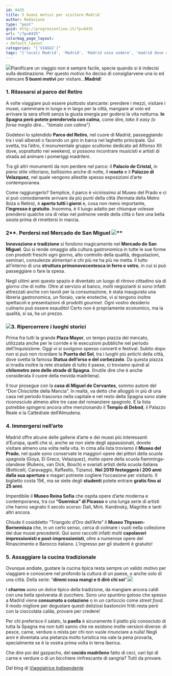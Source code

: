 ```yaml
---
id: 8435
title: 5 buoni motivi per visitare Madrid
author: Redazione
type: "post"
guid: http://progressonline.it/?p=8435
url: "/?p=8435"
colormag_page_layout:
- default_layout
categories: "['VIAGGI']"
tags: "['locali Madrid', 'Madrid', 'Madrid cosa vedere', 'madrid dove andare', 'parchi Madrid', 'turismo Madrid', 'vacanza a Madrid', 'viaggiare Madrid', 'viaggio a Madrid']"
---
```


![](https://progressonline.it/wp-content/uploads/2018/04/parco-del-retiro-300x225.jpg)Pianificare un viaggio non è sempre facile, specie quando si è indecisi sulla destinazione. Per questo motivo ho deciso di consigliarvene una io ed elencare **5 buoni motivi** per visitare…**Madrid**!

### **1. Rilassarsi al parco del Retiro**

A volte viaggiare può essere piuttosto stancante: prendere i mezzi, visitare i musei, camminare in lungo e in largo per la città, mangiare al volo ed arrivare la sera sfiniti senza la giusta energia per godersi la vita notturna. **In Spagna però potete prendervela con calma**, come dire, *take it easy (o forse meglio dire… “tómalo con calma”)*

Godetevi lo splendido **Parco del Retiro**, nel cuore di Madrid, passeggiando tra i viali alberati o facendo un giro in barca nel laghetto principale. Qui svetta, tra l’altro, il monumentale gruppo scultoreo dedicato ad Alfonso XII dove, soprattutto nei weekend, si possono incontrare musicisti e artisti di strada ad animare i pomeriggi madrileni.

Tra gli altri monumenti da non perdere nel parco: il **Palacio de Cristal,** in pieno stile vittoriano, bellissimo anche di notte, il **roseto** e il **Palazzo di Velazquez**, nel quale vengono allestite spesso esposizioni d’arte contemporanea.

Come raggiungerlo? Semplice, il parco è vicinissimo al Museo del Prado e ci si può comodamente arrivare da più punti della città (fermata della Metro Ibiza o Retiro), è **aperto tutti i giorni** e, cosa non meno importante, **l’ingresso è gratuito**. Insomma, è il luogo adatto per chiunque volesse prendersi qualche ora di relax nel polmone verde della città o fare una bella *siesta* prima di rimettersi in marcia.

### 2**. Perdersi nel Mercado de San Miguel ![](https://progressonline.it/wp-content/uploads/2018/04/mercado-de-san-miguel-300x225.jpg)**

**Innovazione e tradizione** si fondono magicamente nel **Mercado de San Miguel**. Qui si rende omaggio alla cultura gastronomica in tutte le sue forme con prodotti freschi ogni giorno, alto controllo della qualità, degustazioni, seminari, consulenze alimentari e chi più ne ha più ne metta. Il tutto all’interno di una **struttura primonovecentesca in ferro e vetro**, in cui si può passeggiare o fare la spesa.

Negli ultimi anni questo spazio è diventato un luogo di ritrovo cittadino sia di giorno che di notte. Oltre al servizio al banco, molti negozianti si sono infatti attrezzati anche con tavoli per la consumazione, è stata inaugurata una libreria gastronomica, un fioraio, varie enoteche, vi si tengono inoltre spettacoli e presentazioni di prodotti *gourmet*. Ogni vostro desiderio culinario può essere esaudito! Certo non è propriamente economico, ma la qualità, si sa, ha un prezzo.

### ![](https://progressonline.it/wp-content/uploads/2018/04/plaza-mayor-300x225.jpg)3. Ripercorrere i luoghi storici

Prima fra tutti la grande **Plaza Mayor**, un tempo piazza del mercato, utilizzata anche per le corride e le esecuzioni pubbliche nel periodo dell’Inquisizione. Oggi vi si svolgono spesso concerti e festival. Subito dopo non si può non ricordare la **Puerta del Sol**, tra i luoghi più antichi della città, dove svetta la famosa **Statua dell’orso e del corbezzolo**. Da questa piazza si irradia inoltre la rete stradale di tutto il paese, ci troviamo quindi al **chilometro zero delle strade di Spagna**. (Inutile dire che è anche considerata il cuore della movida madrilena).

Il tour prosegue con la **casa di Miguel de Cervantes**, sommo autore del “Don Chisciotte della Mancia”. In realtà, va detto che alloggiò in più di una casa nel periodo trascorso nella capitale e nel resto della Spagna sono state riconosciute almeno altre tre case del romanziere spagnolo. E la lista potrebbe spingersi ancora oltre menzionando il **Tempio di Debod**, il Palazzo Reale e la Cattedrale dell’Almudena.

### 4. Immergersi nell’arte

Madrid offre alcune delle gallerie d’arte e dei musei più interessanti d’Europa, quelli che sì, anche se non siete degli appassionati, dovete visitare almeno una volta nella vita. In cima alla lista troviamo il **Museo del Prado**, nel quale sono conservate le maggiori opere dei pittori della scuola spagnola (Goya, El Greco, Velazquez), molte opere della scuola fiamminga-olandese (Rubens, van Dick, Bosch) e svariati artisti della scuola italiana (Botticelli, Caravaggio, Raffaello, Tiziano). **Nel 2019 festeggerà i 200 anni dalla sua apertura** e magari potreste cogliere l’occasione per visitarlo. Il biglietto costa 15€, ma se siete degli **studenti** potete entrare **gratis fino ai 25 anni**.

Imperdibile il **Museo Reina Sofia** che ospita opere d’arte moderna e contemporanea, tra cui **“Guernica” di Picasso** e una lunga serie di artisti che hanno segnato il secolo scorso: Dalì, Mirò. Kandinsky, Magritte e tanti altri ancora.

Chiude il cosiddetto “Triangolo d’Oro dell’Arte” il **Museo Thyssen-Bornemisza** che, in un certo senso, cerca di colmare i vuoti nella collezione dei due musei precedenti. Qui sono raccolti infatti molti **capolavori impressionisti e post-impressionisti**, oltre a numerose opere del Rinascimento e Barocco italiano. L’ingresso per gli studenti è gratuito!

### **5. Assaggiare la cucina tradizionale**

Ovunque andiate, gustare la cucina tipica resta sempre un valido motivo per viaggiare e conoscere nel profondo la cultura di un paese, o anche solo di una città. Della serie: “**dimmi cosa mangi e ti dirò chi sei**“.![](https://progressonline.it/wp-content/uploads/2018/04/churros-y-chocolate-300x225.jpg)

I **churros** sono un dolce tipico della tradizione, da mangiare ancora caldi con una bella spolverata di zucchero. Sono uno spuntino goloso che spesso a Madrid viene **consumato a colazione** o in un cartoccio come *street food*. Il modo migliore per degustare questi deliziosi bastoncini fritti resta però con la cioccolata calda, provare per credere!

Per chi preferisce il salato, la **paella** è sicuramente il piatto più conosciuto di tutta la Spagna ma non tutti sanno che ne esistono molte versioni diverse: di pesce, carne, verdure o mista per chi non vuole rinunciare a nulla! Negli anni è diventata una pietanza molto turistica ma vale la pena provarla, specialmente se è la vostra prima volta in terra iberica.

Che dire poi del gazpacho, del **cocido madrileno** fatto di ceci, vari tipi di carne e verdure o di un bicchiere rinfrescante di sangria? Tutti da provare.

Dal blog di [Viaggiatrice Indipendente](https://viaggiatriceindipendente.wordpress.com/)
